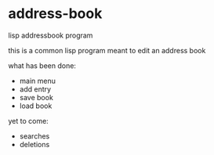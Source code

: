 # address-book
lisp addressbook program

this is a common lisp program meant to edit an address book

what has been done:
- main menu
- add entry
- save book
- load book

yet to come:
- searches
- deletions
